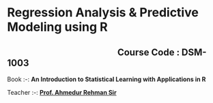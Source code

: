# Regression Analysis & Predictive Modeling using R
## $\quad \quad \quad \quad \quad \quad \quad \quad \quad \quad$ Course Code : DSM-1003

Book :-: **An Introduction to Statistical Learning with Applications in R**

Teacher :-: [**Prof. Ahmedur Rehman Sir**](https://www.amu.ac.in/faculty/statistics-and-operations-research/ahmadur-rahman)
